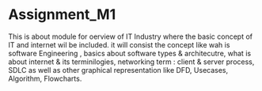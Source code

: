 # Assignment_M1
This is about module for oerview of IT Industry where the basic concept of IT and internet wil be included. it will consist the concept like wah is software Engineering , basics about software types & architecutre, what is about internet & its terminilogies, networking term : client & server process, SDLC as well as other graphical representation like DFD, Usecases, Algorithm, Flowcharts.
